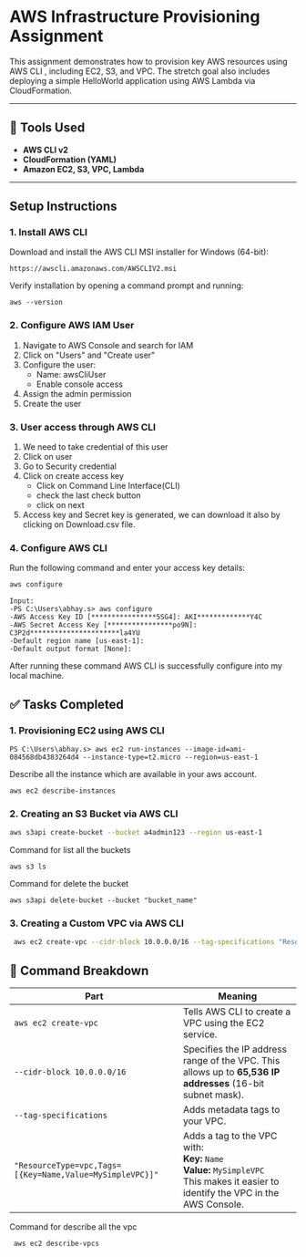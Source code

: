 # AWS Infrastructure Provisioning Assignment

This assignment demonstrates how to provision key AWS resources using AWS CLI , including EC2, S3, and VPC. The stretch goal also includes deploying a simple HelloWorld application using AWS Lambda via CloudFormation.

---

## 🚀 Tools Used

- **AWS CLI v2**
- **CloudFormation (YAML)**
- **Amazon EC2, S3, VPC, Lambda**

---

## Setup Instructions

### 1. Install AWS CLI

Download and install the AWS CLI MSI installer for Windows (64-bit):
```
https://awscli.amazonaws.com/AWSCLIV2.msi
```

Verify installation by opening a command prompt and running:
```
aws --version
```
### 2. Configure AWS IAM User

1. Navigate to AWS Console and search for IAM
2. Click on "Users" and "Create user"
3. Configure the user:
   - Name: awsCliUser
   - Enable console access
4. Assign the admin permission
5. Create the user

### 3. User access through AWS CLI
1. We need to take credential of this user
2. Click on user
3. Go to Security credential
4. Click on create access key
   - Click on Command Line Interface(CLI)
   - check the last check button
   - click on next
5. Access key and Secret key is generated, we can download it also by clicking on Download.csv file.

### 4. Configure AWS CLI

Run the following command and enter your access key details:

```powershell
aws configure
```
```
Input:
-PS C:\Users\abhay.s> aws configure
-AWS Access Key ID [****************5SG4]: AKI*************Y4C
-AWS Secret Access Key [****************po9N]: C3P2d**********************la4YU
-Default region name [us-east-1]:
-Default output format [None]:
```

After running these command AWS CLI is successfully configure into my local machine.
## ✅ Tasks Completed

### 1. Provisioning EC2 using AWS CLI
```
PS C:\Users\abhay.s> aws ec2 run-instances --image-id=ami-084568db4383264d4 --instance-type=t2.micro --region=us-east-1
```

Describe all the instance which are available in your aws account.
```
aws ec2 describe-instances
```

### 2. Creating an S3 Bucket via AWS CLI
```bash
aws s3api create-bucket --bucket a4admin123 --region us-east-1
```
Command for list all the buckets
```
aws s3 ls
```
Command for delete the bucket
```
aws s3api delete-bucket --bucket "bucket_name"
```
### 3. Creating a Custom VPC via AWS CLI

```bash
 aws ec2 create-vpc --cidr-block 10.0.0.0/16 --tag-specifications "ResourceType=vpc,Tags=[{Key=Name,Value=MySimpleVPC}]"
```
## 🧩 Command Breakdown

| Part                                                     | Meaning                                                                                                                                    |
| -------------------------------------------------------- | ------------------------------------------------------------------------------------------------------------------------------------------ |
| `aws ec2 create-vpc`                                     | Tells AWS CLI to create a VPC using the EC2 service.                                                                                       |
| `--cidr-block 10.0.0.0/16`                               | Specifies the IP address range of the VPC. This allows up to **65,536 IP addresses** (16-bit subnet mask).                                 |
| `--tag-specifications`                                   | Adds metadata tags to your VPC.                                                                                                            |
| `"ResourceType=vpc,Tags=[{Key=Name,Value=MySimpleVPC}]"` | Adds a tag to the VPC with:<br>**Key:** `Name`<br>**Value:** `MySimpleVPC`<br>This makes it easier to identify the VPC in the AWS Console. |

Command for describe all the vpc
```
 aws ec2 describe-vpcs
```



